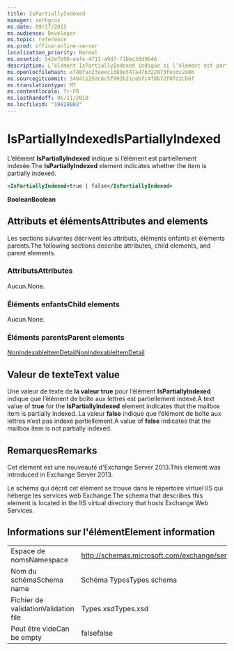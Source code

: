 ```yaml
---
title: IsPartiallyIndexed
manager: sethgros
ms.date: 09/17/2015
ms.audience: Developer
ms.topic: reference
ms.prod: office-online-server
localization_priority: Normal
ms.assetid: 542e7b90-eafe-4711-a9d7-71bbc30d9646
description: L’élément IsPartiallyIndexed indique si l’élément est partiellement indexée.
ms.openlocfilehash: e780fac23aeec1d80e547a47b322073fecdc2a0b
ms.sourcegitcommit: 34041125dc8c5f993b21cebfc4f8b72f0fd2cb6f
ms.translationtype: MT
ms.contentlocale: fr-FR
ms.lasthandoff: 06/11/2018
ms.locfileid: "19828082"
---
```

# <a name="ispartiallyindexed"></a><span data-ttu-id="a6a6a-103">IsPartiallyIndexed</span><span class="sxs-lookup"><span data-stu-id="a6a6a-103">IsPartiallyIndexed</span></span>

<span data-ttu-id="a6a6a-104">L’élément **IsPartiallyIndexed** indique si l’élément est partiellement indexée.</span><span class="sxs-lookup"><span data-stu-id="a6a6a-104">The **IsPartiallyIndexed** element indicates whether the item is partially indexed.</span></span> 
  
```XML
<IsPartiallyIndexed>true | false</IsPartiallyIndexed>
```

 <span data-ttu-id="a6a6a-105">**Boolean**</span><span class="sxs-lookup"><span data-stu-id="a6a6a-105">**Boolean**</span></span>
## <a name="attributes-and-elements"></a><span data-ttu-id="a6a6a-106">Attributs et éléments</span><span class="sxs-lookup"><span data-stu-id="a6a6a-106">Attributes and elements</span></span>

<span data-ttu-id="a6a6a-107">Les sections suivantes décrivent les attributs, éléments enfants et éléments parents.</span><span class="sxs-lookup"><span data-stu-id="a6a6a-107">The following sections describe attributes, child elements, and parent elements.</span></span>
  
### <a name="attributes"></a><span data-ttu-id="a6a6a-108">Attributs</span><span class="sxs-lookup"><span data-stu-id="a6a6a-108">Attributes</span></span>

<span data-ttu-id="a6a6a-109">Aucun.</span><span class="sxs-lookup"><span data-stu-id="a6a6a-109">None.</span></span>
  
### <a name="child-elements"></a><span data-ttu-id="a6a6a-110">Éléments enfants</span><span class="sxs-lookup"><span data-stu-id="a6a6a-110">Child elements</span></span>

<span data-ttu-id="a6a6a-111">Aucun.</span><span class="sxs-lookup"><span data-stu-id="a6a6a-111">None.</span></span>
  
### <a name="parent-elements"></a><span data-ttu-id="a6a6a-112">Éléments parents</span><span class="sxs-lookup"><span data-stu-id="a6a6a-112">Parent elements</span></span>

[<span data-ttu-id="a6a6a-113">NonIndexableItemDetail</span><span class="sxs-lookup"><span data-stu-id="a6a6a-113">NonIndexableItemDetail</span></span>](nonindexableitemdetail.md)
  
## <a name="text-value"></a><span data-ttu-id="a6a6a-114">Valeur de texte</span><span class="sxs-lookup"><span data-stu-id="a6a6a-114">Text value</span></span>

<span data-ttu-id="a6a6a-115">Une valeur de texte de **la valeur true** pour l’élément **IsPartiallyIndexed** indique que l’élément de boîte aux lettres est partiellement indexé.</span><span class="sxs-lookup"><span data-stu-id="a6a6a-115">A text value of **true** for the **IsPartiallyIndexed** element indicates that the mailbox item is partially indexed.</span></span> <span data-ttu-id="a6a6a-116">La valeur **false** indique que l’élément de boîte aux lettres n’est pas indexé partiellement.</span><span class="sxs-lookup"><span data-stu-id="a6a6a-116">A value of **false** indicates that the mailbox item is not partially indexed.</span></span> 
  
## <a name="remarks"></a><span data-ttu-id="a6a6a-117">Remarques</span><span class="sxs-lookup"><span data-stu-id="a6a6a-117">Remarks</span></span>

<span data-ttu-id="a6a6a-118">Cet élément est une nouveauté d'Exchange Server 2013.</span><span class="sxs-lookup"><span data-stu-id="a6a6a-118">This element was introduced in Exchange Server 2013.</span></span>
  
<span data-ttu-id="a6a6a-119">Le schéma qui décrit cet élément se trouve dans le répertoire virtuel IIS qui héberge les services web Exchange.</span><span class="sxs-lookup"><span data-stu-id="a6a6a-119">The schema that describes this element is located in the IIS virtual directory that hosts Exchange Web Services.</span></span>
  
## <a name="element-information"></a><span data-ttu-id="a6a6a-120">Informations sur l'élément</span><span class="sxs-lookup"><span data-stu-id="a6a6a-120">Element information</span></span>

|||
|:-----|:-----|
|<span data-ttu-id="a6a6a-121">Espace de noms</span><span class="sxs-lookup"><span data-stu-id="a6a6a-121">Namespace</span></span>  <br/> |http://schemas.microsoft.com/exchange/services/2006/types  <br/> |
|<span data-ttu-id="a6a6a-122">Nom du schéma</span><span class="sxs-lookup"><span data-stu-id="a6a6a-122">Schema name</span></span>  <br/> |<span data-ttu-id="a6a6a-123">Schéma Types</span><span class="sxs-lookup"><span data-stu-id="a6a6a-123">Types schema</span></span>  <br/> |
|<span data-ttu-id="a6a6a-124">Fichier de validation</span><span class="sxs-lookup"><span data-stu-id="a6a6a-124">Validation file</span></span>  <br/> |<span data-ttu-id="a6a6a-125">Types.xsd</span><span class="sxs-lookup"><span data-stu-id="a6a6a-125">Types.xsd</span></span>  <br/> |
|<span data-ttu-id="a6a6a-126">Peut être vide</span><span class="sxs-lookup"><span data-stu-id="a6a6a-126">Can be empty</span></span>  <br/> |<span data-ttu-id="a6a6a-127">false</span><span class="sxs-lookup"><span data-stu-id="a6a6a-127">false</span></span>  <br/> |
   

